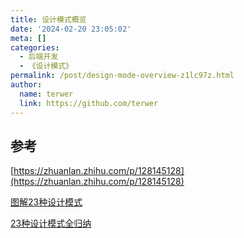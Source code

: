 ```yaml
---
title: 设计模式概览
date: '2024-02-20 23:05:02'
meta: []
categories:
  - 后端开发
  - 《设计模式》
permalink: /post/design-mode-overview-z1lc97z.html
author:
  name: terwer
  link: https://github.com/terwer
---
```



<!-- more -->




## 参考

[https://zhuanlan.zhihu.com/p/128145128](https://zhuanlan.zhihu.com/p/128145128)

[图解23种设计模式](https://www.sohu.com/a/287052635_100028126)

[23种设计模式全归纳](https://github.com/youlookwhat/DesignPattern)

‍
